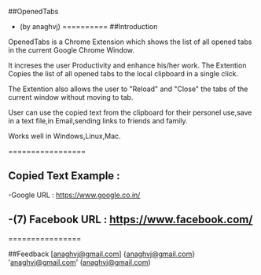 ##OpenedTabs 
- (by anaghvj)
==========
##Introduction

OpenedTabs is a Chrome Extension  which shows the list of all opened tabs in the current Google Chrome Window.

It increses the user Productivity and enhance his/her work. The Extention Copies the list of all opened tabs to the  local clipboard in a single click.

The Extention also allows the user to "Reload" and "Close" the tabs of the current window without moving to tab.

User can use the copied text from the clipboard for their personel use,save in a text file,in Email,sending links to friends and family.

Works well in  Windows,Linux,Mac.

=================

Copied Text Example :
---


-Google
URL : https://www.google.co.in/



-(7) Facebook
URL : https://www.facebook.com/
---
================


##Feedback
[anaghvj@gmail.com]
{anaghvj@gmail.com}
'anaghvj@gmail.com'
(anaghvj@gmail.com)
